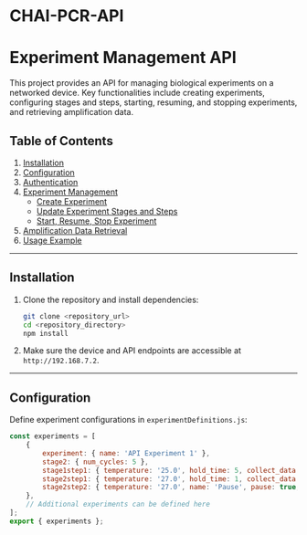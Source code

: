 # CHAI-PCR-API
# Experiment Management API

This project provides an API for managing biological experiments on a networked device. Key functionalities include creating experiments, configuring stages and steps, starting, resuming, and stopping experiments, and retrieving amplification data.

## Table of Contents
1. [Installation](#installation)
2. [Configuration](#configuration)
3. [Authentication](#authentication)
4. [Experiment Management](#experiment-management)
    - [Create Experiment](#create-experiment)
    - [Update Experiment Stages and Steps](#update-experiment-stages-and-steps)
    - [Start, Resume, Stop Experiment](#start-resume-stop-experiment)
5. [Amplification Data Retrieval](#amplification-data-retrieval)
6. [Usage Example](#usage-example)

---

## Installation
1. Clone the repository and install dependencies:
    ```bash
    git clone <repository_url>
    cd <repository_directory>
    npm install
    ```
2. Make sure the device and API endpoints are accessible at `http://192.168.7.2`.

---

## Configuration
Define experiment configurations in `experimentDefinitions.js`:
```javascript
const experiments = [
    {
        experiment: { name: 'API Experiment 1' },
        stage2: { num_cycles: 5 },
        stage1step1: { temperature: '25.0', hold_time: 5, collect_data: true },
        stage2step1: { temperature: '27.0', hold_time: 1, collect_data: true },
        stage2step2: { temperature: '27.0', name: 'Pause', pause: true, collect_data: false },
    },
    // Additional experiments can be defined here
];
export { experiments };
